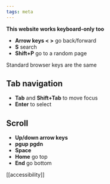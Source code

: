 ```yaml
---
tags: meta
---
```


**This website works keyboard-only too**  
- **Arrow keys < >** go back/forward 
- **S** search
- **Shift+P** go to a random page 

Standard browser keys are the same 
## Tab navigation 
- **Tab** and **Shift+Tab** to move focus 
- **Enter** to select
## Scroll
- **Up/down arrow keys**
- **pgup** **pgdn** 
- **Space**  
- **Home** go top 
- **End** go bottom 



[[accessibility]]